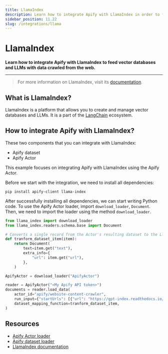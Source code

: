 ```yaml
---
title: LlamaIndex
description: Learn how to integrate Apify with LlamaIndex in order to feed vector databases and LLMs with data crawled from the web.
sidebar_position: 11.22
slug: /integrations/llama
---
```


# LlamaIndex

**Learn how to integrate Apify with LlamaIndex to feed vector databases and LLMs with data crawled from the web.**

---

> For more information on LlamaIndex, visit its [documentation](https://gpt-index.readthedocs.io/en/stable/).

## What is LlamaIndex?

LlamaIndex is a platform that allows you to create and manage vector databases and LLMs. It is a part of the [LangChain](https://langchain.ai/) ecosystem.

## How to integrate Apify with LlamaIndex?

These two components that you can integrate with LlamaIndex:

* Apify dataset
* Apify Actor

This example focuses on integrating Apify with LlamaIndex using the Apify Actor.

Before we start with the integration, we need to install all dependencies:

`pip install apify-client llama-index`

After successfully installing all dependencies, we can start writing Python code.
To use the Apify Actor loader, import `download_loader`, `Document`.
Then, we need to import the loader using the method `download_loader`.

```python
from llama_index import download_loader
from llama_index.readers.schema.base import Document

# Converts a single record from the Actor's resulting dataset to the LlamaIndex format
def tranform_dataset_item(item):
    return Document(
        text=item.get("text"),
        extra_info={
            "url": item.get("url"),
        },
    )

ApifyActor = download_loader("ApifyActor")

reader = ApifyActor("<My Apify API token>")
documents = reader.load_data(
    actor_id="apify/website-content-crawler",
    run_input={"startUrls": [{"url": "https://gpt-index.readthedocs.io/en/latest"}]},
    dataset_mapping_function=tranform_dataset_item,
)
```

## Resources

* [Apify Actor loader](https://llamahub.ai/l/apify-actor)
* [Apify dataset loader](https://llamahub.ai/l/apify-dataset)
* [LlamaIndex documentation](https://gpt-index.readthedocs.io/en/stable/)
